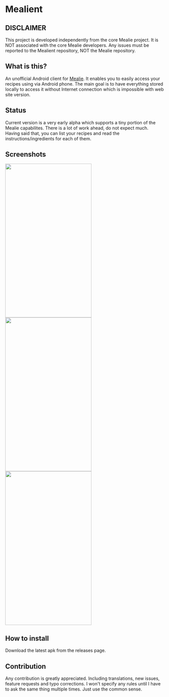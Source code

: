 # Mealient

## DISCLAIMER

This project is developed independently from the core Mealie project. It is NOT associated with the
core Mealie developers. Any issues must be reported to the Mealient repository, NOT the Mealie
repository.

## What is this?

An unofficial Android client for [Mealie](https://hay-kot.github.io/mealie/). It enables you to
easily access your recipes using via Android phone. The main goal is to have everything stored
locally to access it without Internet connection which is impossible with web site version.

## Status

Current version is a very early alpha which supports a tiny portion of the Mealie capabilites. There
is a lot of work ahead, do not expect much. Having said that, you can list your recipes and read the
instructions/ingredients for each of them.

## Screenshots

<img src="https://user-images.githubusercontent.com/24299495/143483169-58bfa02b-d692-4d20-ad82-7e206de0c26c.png" width="274" height="489" />
<img src="https://user-images.githubusercontent.com/24299495/143483174-3c05f3e2-957d-4558-83e5-8fa53c07b66e.png" width="274" height="489" />
<img src="https://user-images.githubusercontent.com/24299495/143483181-20fc5bd9-2d47-4228-a85b-4dc571c49340.png" width="274" height="489" />

## How to install

Download the latest apk from the releases page.

## Contribution

Any contribution is greatly appreciated. Including translations, new issues, feature requests and
typo corrections. I won't specify any rules until I have to ask the same thing multiple times. Just
use the common sense.